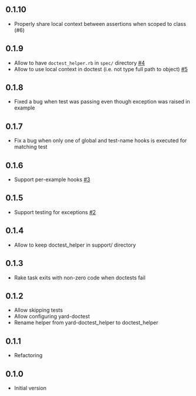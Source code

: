## 0.1.10

* Properly share local context between assertions when scoped to class (#6)

## 0.1.9

* Allow to have `doctest_helper.rb` in `spec/` directory [#4](https://github.com/p0deje/yard-doctest/pull/4)
* Allow to use local context in doctest (i.e. not type full path to object) [#5](https://github.com/p0deje/yard-doctest/pull/5)

## 0.1.8

* Fixed a bug when test was passing even though exception was raised in example

## 0.1.7

* Fix a bug when only one of global and test-name hooks is executed for matching test

## 0.1.6

* Support per-example hooks [#3](https://github.com/p0deje/yard-doctest/pull/3)

## 0.1.5

* Support testing for exceptions [#2](https://github.com/p0deje/yard-doctest/pull/2)

## 0.1.4

* Allow to keep doctest_helper in support/ directory

## 0.1.3

* Rake task exits with non-zero code when doctests fail

## 0.1.2

* Allow skipping tests
* Allow configuring yard-doctest
* Rename helper from yard-doctest_helper to doctest_helper

## 0.1.1

* Refactoring

## 0.1.0

* Initial version
